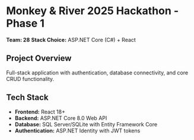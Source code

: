 # Monkey & River 2025 Hackathon - Phase 1
**Team: 28**
**Stack Choice:** ASP.NET Core (C#) + React

## Project Overview
Full-stack application with authentication, database connectivity, and core CRUD functionality.

## Tech Stack
- **Frontend:** React 18+ 
- **Backend:** ASP.NET Core 8.0 Web API
- **Database:** SQL Server/SQLite with Entity Framework Core
- **Authentication:** ASP.NET Identity with JWT tokens

